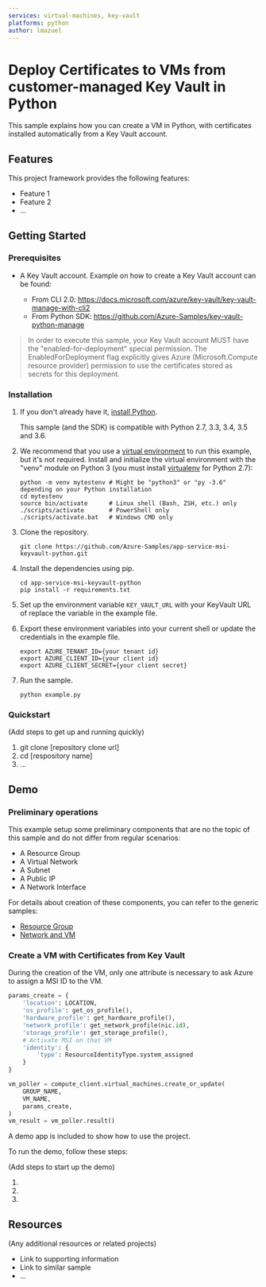 ```yaml
---
services: virtual-machines, key-vault
platforms: python
author: lmazuel
---
```


# Deploy Certificates to VMs from customer-managed Key Vault in Python

This sample explains how you can create a VM in Python, with certificates installed automatically 
from a Key Vault account.

## Features

This project framework provides the following features:

* Feature 1
* Feature 2
* ...

## Getting Started

### Prerequisites

- A Key Vault account. Example on how to create a Key Vault account can be found:

  - From CLI 2.0: https://docs.microsoft.com/azure/key-vault/key-vault-manage-with-cli2
  - From Python SDK: https://github.com/Azure-Samples/key-vault-python-manage

> In order to execute this sample, your Key Vault account MUST have the "enabled-for-deployment" special permission.
  The EnabledForDeployment flag explicitly gives Azure (Microsoft.Compute resource provider) permission to use the certificates stored as secrets for this deployment. 

### Installation

1.  If you don't already have it, [install Python](https://www.python.org/downloads/).

    This sample (and the SDK) is compatible with Python 2.7, 3.3, 3.4, 3.5 and 3.6.

2.  We recommend that you use a [virtual environment](https://docs.python.org/3/tutorial/venv.html)
    to run this example, but it's not required.
    Install and initialize the virtual environment with the "venv" module on Python 3 (you must install [virtualenv](https://pypi.python.org/pypi/virtualenv) for Python 2.7):

    ```
    python -m venv mytestenv # Might be "python3" or "py -3.6" depending on your Python installation
    cd mytestenv
    source bin/activate      # Linux shell (Bash, ZSH, etc.) only
    ./scripts/activate       # PowerShell only
    ./scripts/activate.bat   # Windows CMD only
    ```

1.  Clone the repository.

    ```
    git clone https://github.com/Azure-Samples/app-service-msi-keyvault-python.git
    ```

2.  Install the dependencies using pip.

    ```
    cd app-service-msi-keyvault-python
    pip install -r requirements.txt
    ```

3.  Set up the environment variable `KEY_VAULT_URL` with your KeyVault URL of replace the variable in the example file.

1. Export these environment variables into your current shell or update the credentials in the example file.

    ```
    export AZURE_TENANT_ID={your tenant id}
    export AZURE_CLIENT_ID={your client id}
    export AZURE_CLIENT_SECRET={your client secret}
    ```

1. Run the sample.

    ```
    python example.py
    ```

### Quickstart
(Add steps to get up and running quickly)

1. git clone [repository clone url]
2. cd [respository name]
3. ...


## Demo

### Preliminary operations

This example setup some preliminary components that are no the topic of this sample and do not differ
from regular scenarios:

- A Resource Group
- A Virtual Network
- A Subnet
- A Public IP
- A Network Interface

For details about creation of these components, you can refer to the generic samples:

- [Resource Group](https://github.com/Azure-Samples/resource-manager-python-resources-and-groups)
- [Network and VM](https://github.com/Azure-Samples/virtual-machines-python-manage)

### Create a VM with Certificates from Key Vault

During the creation of the VM, only one attribute is necessary to ask Azure
to assign a MSI ID to the VM.

```python
params_create = {
    'location': LOCATION,
    'os_profile': get_os_profile(),
    'hardware_profile': get_hardware_profile(),
    'network_profile': get_network_profile(nic.id),
    'storage_profile': get_storage_profile(),
    # Activate MSI on that VM
    'identity': {
        'type': ResourceIdentityType.system_assigned
    }
}

vm_poller = compute_client.virtual_machines.create_or_update(
    GROUP_NAME,
    VM_NAME,
    params_create,
)
vm_result = vm_poller.result()
```


A demo app is included to show how to use the project.

To run the demo, follow these steps:

(Add steps to start up the demo)

1.
2.
3.

## Resources

(Any additional resources or related projects)

- Link to supporting information
- Link to similar sample
- ...

